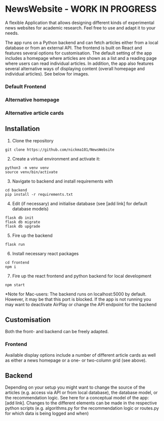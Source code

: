 # NewsWebsite - WORK IN PROGRESS

A flexible Application that allows designing different kinds of experimental news websites for academic research. Feel
free to use and adapt it to your needs.

The app runs on a Python backend and can fetch articles either from a local database or from an external API. The
frontend is built on React and features several options for customisation. The default setting of the app includes a
homepage where articles are shown as a list and a reading page where users can read individual articles. In addition,
the app also features several alternative ways of displaying content (overall homepage and individual articles). See
below for images.

### Default Frontend

### Alternative homepage

### Alternative article cards

## Installation

1. Clone the repository

```
git clone https://github.com/nickma101/NewsWebsite
```

2. Create a virtual environment and activate it:

```
python3 -m venv venv
source venv/bin/activate
```

3. Navigate to backend and install requirements with

```
cd backend
pip install -r requirements.txt
```

4. Edit (if necessary) and initialise database (see [add link] for default database models)

```
flask db init
flask db migrate
flask db upgrade
```

5. Fire up the backend

```
flask run
```

6. Install necessary react packages

```
cd frontend
npm i
```

7. Fire up the react frontend and python backend for local development

```
npm start
```

*Note for Mac-users: The backend runs on localhost:5000 by default. However, it may be that this port is blocked. If the
app is not running you may want to deactivate AirPlay or change the API endpoint for the backend

## Customisation

Both the front- and backend can be freely adapted.

### Frontend

Available display options include a number of different article cards as well as either a news homepage or a one- or
two-column grid (see above).

## Backend

Depending on your setup you might want to change the source of the articles (e.g. access via API or from local
database), the database model, or the recommendation logic. See here for a conceptual model of the app: [add link].
Changes to the different elements can be made in the respective python scripts (e.g. algorithms.py for the
recommendation logic or routes.py for which data is being logged and when)